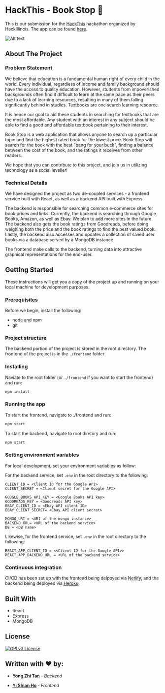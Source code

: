 # HackThis - Book Stop :book:

This is our submission for the [HackThis](http://hackthis.hackillinois.org/) hackathon organized by HackIllinois. The app can be found [here](https://jovial-jang-243cf5.netlify.app/).

![Alt text](https://i.imgur.com/cfnCmrV.png)

## About The Project
### Problem Statement
We believe that education is a fundamental human right of every child in the world. Every individual, regardless of income and family background should have the access to quality education. However, students from impoverished backgrounds often find it difficult to learn at the same pace as their peers due to a lack of learning resources, resulting in many of them falling significantly behind in studies. Textbooks are one search learning resource.   


It is hence our goal to aid these students in searching for textbooks that are the most affordable. Any student with an interest in any subject should be able to find a good and affordable textbook pertaining to their interest.  


Book Stop is a web application that allows anyone to search up a particular topic and find the highest rated book for the lowest price. Book Stop will search for the book with the best "bang for your buck", finding a balance between the cost of the book, and the ratings it receives from other readers.

We hope that you can contribute to this project, and join us in utilizing technology as a social leveller!

### Technical Details
We have designed the project as two de-coupled services - a frontend service built with React, as well as a backend API built with Express.

The backend is responsible for searching common e-commerce sites for book prices and links. Currently, the backend is searching through Google Books, Amazon, as well as Ebay. We plan to add more sites in the future. The backend also gets the book ratings from Goodreads, before doing weighing both the price and the book ratings to find the best valued book. Lastly, the backend also accesses and updates a collection of saved user books via a database served by a MongoDB instance.

The frontend make calls to the backend, turning data into attractive graphical representations for the end-user.

## Getting Started

These instructions will get you a copy of the project up and running on your local machine for development purposes. 

### Prerequisites
Before we begin, install the following:  
- node and npm
- git

### Project structure
The backend portion of the project is stored in the root directory. The frontend of the project is in the `./frontend` folder

### Installing

Naviate to the root folder (or `./frontend` if you want to start the frontend) and run:  
```sh
npm install
```

### Running the app
To start the frontend, navigate to ./frontend and run:  
```sh
npm start
```
To start the backend, navigate to root diretory and run:  
```sh
npm start
```

### Setting environment variables 
For local development, set your environment variables as follow:

For the backend service, set `.env` in the root directory to the following:
```
CLIENT_ID = <Client ID for the Google API>
CLIENT_SECRET = <Client secret for the Google API>

GOOGLE_BOOKS_API_KEY = <Google Books API key>
GOODREADS_KEY = <Goodreads API key>
EBAY_CLIENT_ID = <Ebay API cilent ID>
EBAY_CLIENT_SECRET= <Ebay API client secret>

MONGO_URI = <URI of the mongo instance>
BACKEND_URL= <URL of the backend service>
DB = <DB name>
```

Likewise, for the frontend service, set `.env` in the root directory to the following:
```
REACT_APP_CLIENT_ID = <<Client ID for the Google API>>
REACT_APP_BACKEND_URL = <URL of the backend service>
```


### Continuous integration
CI/CD has been set up with the frontend being delpoyed via [Netlify](https://www.netlify.com/), and the backend being deployed via [Heroku](https://www.heroku.com/).
## Built With
- React
- Express
- MongoDB

## License 
[![GPLv3 License](https://img.shields.io/badge/License-GPL%20v3-yellow.svg)](https://opensource.org/licenses/)

## Written with :heart: by:

* [**Yong Zhi Tan**](https://github.com/tanyongzhi)  - *Backend* 

* [**Yi Shian Ho**](https://github.com/hoyishian) - *Frontend* 
